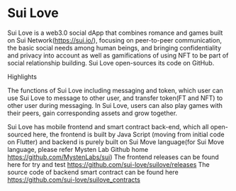 # Sui Love

Sui Love is a web3.0 social dApp that combines romance and games built on Sui Network(https://sui.io/), focusing on peer-to-peer communication, the basic social needs among human beings, and bringing confidentiality and privacy into account as well as gamifications of using NFT to be part of social relationship building. Sui Love open-sources its code on GitHub.

Highlights

The functions of Sui Love including messaging and token, which user can use Sui Love to message to other user, and transfer token(FT and NFT) to other user during messaging. 
In Sui Love, users can also play games with their peers, gain corresponding assets and grow together.

Sui Love has mobile frontend and smart contract back-end, which all open-sourced here, the frontend is built by Java Script (moving from initial code on Flutter) and backend is purely built on Sui Move language(for Sui Move language, please refer Mysten Lab Github home https://github.com/MystenLabs/sui)
The frontend releases can be found here for try and test https://github.com/sui-love/suilove/releases
The source code of backend smart contract can be found here https://github.com/sui-love/suilove_contracts 
